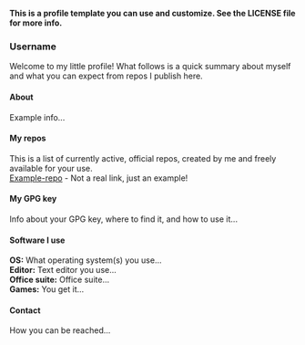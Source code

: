 **This is a profile template you can use and customize. See the LICENSE file for more info.**

### Username
 Welcome to my little profile! What follows is a quick summary about myself and what you can expect from repos I publish here.

#### About
Example info...

#### My repos
This is a list of currently active, official repos, created by me and freely available for your use.  
[Example-repo](https://github.com/username/example-repo) - Not a real link, just an example!

#### My GPG key
Info about your GPG key, where to find it, and how to use it...

#### Software I use
**OS:** What operating system(s) you use...  
**Editor:** Text editor you use...  
**Office suite:** Office suite...  
**Games:** You get it...  

#### Contact
How you can be reached...
